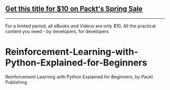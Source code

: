 ## [Get this title for $10 on Packt's Spring Sale](https://www.packt.com/V17281?utm_source=github&utm_medium=packt-github-repo&utm_campaign=spring_10_dollar_2022)
-----
For a limited period, all eBooks and Videos are only $10. All the practical content you need \- by developers, for developers

# Reinforcement-Learning-with-Python-Explained-for-Beginners
Reinforcement Learning with Python Explained for Beginners, by Packt Publishing
